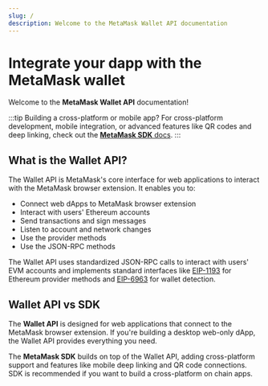 ```yaml
---
slug: /
description: Welcome to the MetaMask Wallet API documentation
---
```


# Integrate your dapp with the MetaMask wallet

Welcome to the **MetaMask Wallet API** documentation!

:::tip Building a cross-platform or mobile app?
For cross-platform development, mobile integration, or advanced features like QR codes and deep linking, check out the [**MetaMask SDK** docs](https://docs.metamask.io/sdk/).
:::

## What is the Wallet API?

The Wallet API is MetaMask's core interface for web applications to interact with the MetaMask browser extension. It enables you to:

- Connect web dApps to MetaMask browser extension
- Interact with users' Ethereum accounts
- Send transactions and sign messages
- Listen to account and network changes
- Use the provider methods
- Use the JSON-RPC methods

The Wallet API uses standardized JSON-RPC calls to interact with users' EVM accounts and implements standard interfaces like [EIP-1193](https://eips.ethereum.org/EIPS/eip-1193) for Ethereum provider methods and [EIP-6963](https://eips.ethereum.org/EIPS/eip-6963) for wallet detection.

## Wallet API vs SDK

The **Wallet API** is designed for web applications that connect to the MetaMask browser extension. If you're building a desktop web-only dApp, the Wallet API provides everything you need.

The **MetaMask SDK** builds on top of the Wallet API, adding cross-platform support and features like mobile deep linking and QR code connections. SDK is recommended if you want to build a cross-platform on chain apps.

